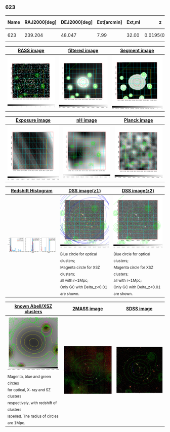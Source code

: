 <div STYLE="page-break-after: always;"></div>

### 623

|Name|RAJ2000[deg]|DEJ2000[deg] |Ext[arcmin]| Ext,ml | z | z_src| C|GC(XSZ,Delta_z<0.01)| GC(OPT,Delta_z<0.01)|GC| R_sig[arcmin] | R500[arcmin] | R500[Mpc]| CRsig[c/s] | CR500[c/s] |L500[1E44 erg/s]|F500[1E-12 erg/s/cm^2]| M500[1E14 Msun]|Tx[keV]|Cnt_sig|Beta|Rc[arcmin]|Comment|Alias|
|---|---|---|---|---|---|------|---|--------|---------|----------|---|---|---|---|---|---|---|---|---|---|---|---|---|---|
|623| 239.204| 48.047| 7.99| 32.00| 0.0195(0.005)| z1, z_opt| S| -| N| N| 24.206| 19.106| 0.453| 0.208(0.053)| 0.200(0.051)| 0.024(0.006)| 2.785(0.652)| 0.27(0.03)| 0.96(0.07)| 85.7| 0.856(-0.123+0.098)| 11.571(-1.744+1.253)| -| t391|

|[RASS image](../image/623/623_img.pdf)|[filtered image](../image/623/623_fil.pdf)|[Segment image](../image/623/623_seg.pdf)|
|-------------------|--------------------|-------------------|
| <img src="../image/623/623_img.png" width="300">  | <img src="../image/623/623_fil.png" width="300">   | <img src="../image/623/623_seg.png" width="300">  |

|[Exposure image](../image/623/623_mex.pdf)| [nH image](../image/623/623_nh.pdf)| [Planck image](../image/623/623_p.pdf)|
|-------------------|--------------------|-------------------|
|<img src="../image/623/623_mex.png" width="300">   | <img src="../image/623/623_nh.png" width="300">    | <img src="../image/623/623_p.png" width="300"> |

|[Redshift Histogram](../image/623/623_zg.pdf) | [DSS image(z1)](../image/623/623_dss_z1.pdf)      |  [DSS image(z2)](../image/623/623_dss_z2.pdf)    |
|-------------------|--------------------|-------------------|
|<img src="../image/623/623_zg.png" width="300"> |<img src="../image/623/623_dss_z1.png" width="300"> <sub><br>Blue circle for optical clusters; <br>Magenta circle for XSZ clusters; <br>all with r=1Mpc; <br>Only GC with Delta_z<0.01 are shown. </sub>| <img src="../image/623/623_dss_z2.png" width="300"><sub><br>Blue circle for optical clusters; <br>Magenta circle for XSZ clusters; <br>all with r=1Mpc; <br>Only GC with Delta_z<0.01 are shown. </sub> |

|[known Abell/XSZ clusters](../image/623/623_gc.pdf) | [2MASS image](../image/623/623_2mass.pdf)      |[SDSS image](../image/623/623_sdss.pdf)   |
|-------------------|-------------------|-------------------|
|<img src=../image/623/623_gc.png width="300"> <br><sub>Magenta, blue and green circles <br>for optical, X-ray and SZ clusters <br>respectively, with redshift of clusters <br>labelled. The radius of circles <br>are 1Mpc.</sub>|<img src="../image/623/623_2mass.png" width="300">  | <img src="../image/623/623_sdss.png" width="300">  |




